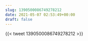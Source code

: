 ```yaml
---
slug: 1390500086749278212
date: 2021-05-07 02:53:49+00:00
draft: false
---
```


{{< tweet 1390500086749278212 >}}

